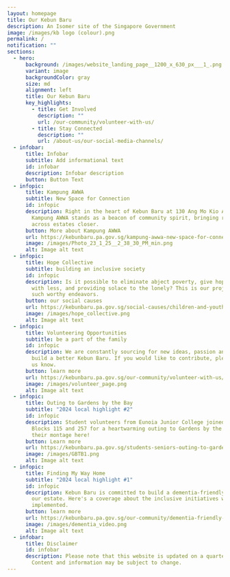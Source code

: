 ```yaml
---
layout: homepage
title: Our Kebun Baru
description: An Isomer site of the Singapore Government
image: /images/kb logo (colour).png
permalink: /
notification: ""
sections:
  - hero:
      background: /images/website_landing_page__1200_x_630_px___1_.png
      variant: image
      backgroundColor: gray
      size: md
      alignment: left
      title: Our Kebun Baru
      key_highlights:
        - title: Get Involved
          description: ""
          url: /our-community/volunteer-with-us/
        - title: Stay Connected
          description: ""
          url: /about-us/our-social-media-channels/
  - infobar:
      title: Infobar
      subtitle: Add informational text
      id: infobar
      description: Infobar description
      button: Button Text
  - infopic:
      title: Kampung AWWA
      subtitle: New Space for Connection
      id: infopic
      description: Right in the heart of Kebun Baru at 130 Ang Mo Kio Avenue 3,
        Kampung AWWA stands as a beacon of community spirit, bringing residents
        across estates closer.
      button: More about Kampung AWWA
      url: https://kebunbaru.pa.gov.sg/kampung-awwa-new-space-for-connection-and-care/
      image: /images/Photo_23_1_25__2_38_30_PM_min.png
      alt: Image alt text
  - infopic:
      title: Hope Collective
      subtitle: building an inclusive society
      id: infopic
      description: Is it possible to eliminate abject poverty, give hope to those born
        with less, and providing solace to the lonely? This is our project on
        such worthy endeavors.
      button: our social causes
      url: https://kebunbaru.pa.gov.sg/social-causes/children-and-youths/children-football/
      image: /images/hope_collective.png
      alt: Image alt text
  - infopic:
      title: Volunteering Opportunities
      subtitle: be a part of the family
      id: infopic
      description: We are constantly sourcing for new ideas, passion and energy to
        build a better Kebun Baru. If you would like to contribute, please let
        us know.
      button: learn more
      url: https://kebunbaru.pa.gov.sg/our-community/volunteer-with-us/
      image: /images/volunteer_page.png
      alt: Image alt text
  - infopic:
      title: Outing to Gardens by the Bay
      subtitle: "2024 local highlight #2"
      id: infopic
      description: Student volunteers from Eunoia Junior College joined seniors from
        Blocks 115 and 257 for a heartwarming outing to Gardens by the Bay. See
        their montage here!
      button: Learn more
      url: https://kebunbaru.pa.gov.sg/students-seniors-outing-to-gardens-by-the-bay/https://kebunbaru.pa.gov.sg/students-seniors-outing-to-gardens-by-the-bay/
      image: /images/GBTB1.png
      alt: Image alt text
  - infopic:
      title: Finding My Way Home
      subtitle: "2024 local highlight #1"
      id: infopic
      description: Kebun Baru is committed to build a dementia-friendly community in
        our estate. Here's a coverage about the inclusive initiatives we have
        implemented.
      button: learn more
      url: https://kebunbaru.pa.gov.sg/our-community/dementia-friendly-town/
      image: /images/dementia_video.png
      alt: Image alt text
  - infobar:
      title: Disclaimer
      id: infobar
      description: Please note that this website is updated on a quarterly basis.
        Content and information may be subject to change.
---
```

